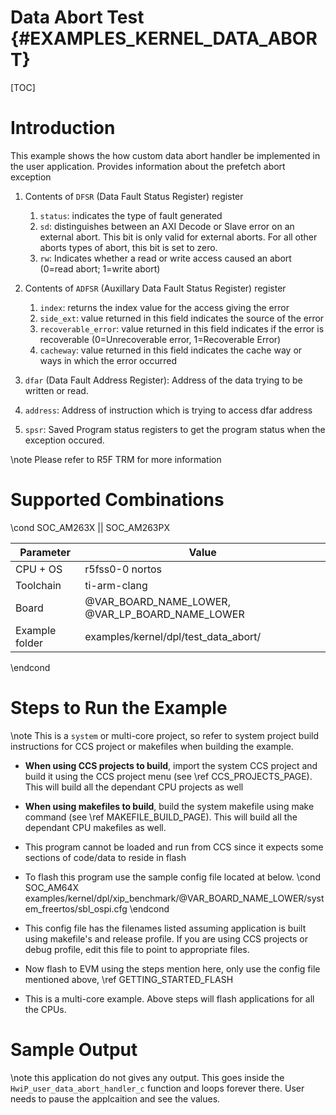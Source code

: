 # Data Abort Test {#EXAMPLES_KERNEL_DATA_ABORT}

[TOC]

# Introduction

This example shows the how custom data abort handler be implemented in the user application.
Provides information about the prefetch abort exception
1. Contents of `DFSR` (Data Fault Status Register) register
   1. `status`: indicates the type of fault generated
   2. `sd`: distinguishes between an AXI Decode or Slave error on an external abort. This bit is only valid for external aborts. For all other aborts types of abort, this bit is set to zero.
   3. `rw`:  Indicates whether a read or write access caused an abort (0=read abort; 1=write abort)

2. Contents of `ADFSR` (Auxillary Data Fault Status Register) register
   1. `index`: returns the index value for the access giving the error
   2. `side_ext`: value returned in this field indicates the source of the error
   3. `recoverable_error`:  value returned in this field indicates if the error is recoverable (0=Unrecoverable error, 1=Recoverable Error)
   4. `cacheway`: value returned in this field indicates the cache way or ways in which the error occurred

3. `dfar` (Data Fault Address Register): Address of the data trying to be written or read. 
4. `address`: Address of instruction which is trying to access dfar address
5. `spsr`: Saved Program status registers to get the program status when the exception occured.

\note Please refer to R5F TRM for more information

# Supported Combinations

\cond SOC_AM263X || SOC_AM263PX

 Parameter      | Value
 ---------------|-----------
 CPU + OS       | r5fss0-0 nortos
 Toolchain      | ti-arm-clang
 Board          | @VAR_BOARD_NAME_LOWER, @VAR_LP_BOARD_NAME_LOWER
 Example folder | examples/kernel/dpl/test_data_abort/

\endcond

# Steps to Run the Example

\note This is a `system` or multi-core project, so refer to system project build instructions for CCS project or makefiles when building the example.

- **When using CCS projects to build**, import the system CCS project
  and build it using the CCS project menu (see \ref CCS_PROJECTS_PAGE). This will build all the dependant CPU projects as well
- **When using makefiles to build**, build the system makefile using
  make command (see \ref MAKEFILE_BUILD_PAGE). This will build all the dependant CPU makefiles as well.

- This program cannot be loaded and run from CCS since it expects some sections of code/data to reside in flash

- To flash this program use the sample config file located at below.
\cond SOC_AM64X
        examples/kernel/dpl/xip_benchmark/@VAR_BOARD_NAME_LOWER/system_freertos/sbl_ospi.cfg
\endcond

- This config file has the filenames listed assuming application is built using makefile's and release profile.
  If you are using CCS projects or debug profile, edit this file to point to appropriate files.

- Now flash to EVM using the steps mention here, only use the config file mentioned above, \ref GETTING_STARTED_FLASH

- This is a multi-core example. Above steps will flash applications for all the CPUs.


# Sample Output

\note this application do not gives any output. This goes inside the `HwiP_user_data_abort_handler_c` function and loops forever there. User needs to pause the applcaition and see the values.